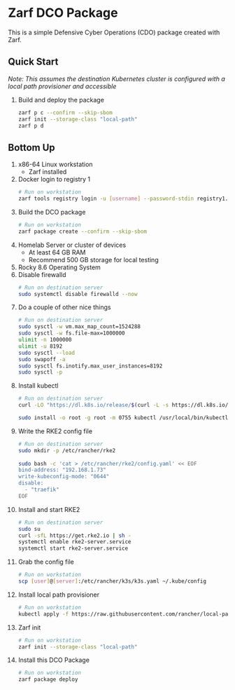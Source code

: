 # Zarf DCO Package

This is a simple Defensive Cyber Operations (CDO) package created with Zarf.

## Quick Start

*Note: This assumes the destination Kubernetes cluster is configured with a local path provisioner and accessible*

1. Build and deploy the package
    ```bash
    zarf p c --confirm --skip-sbom
    zarf init --storage-class "local-path"
    zarf p d
    ```

## Bottom Up

1. x86-64 Linux workstation
    * Zarf installed
1. Docker login to registry 1
    ```bash
    # Run on workstation
    zarf tools registry login -u [username] --password-stdin registry1.dso.mil
    ```
1. Build the DCO package
    ```bash
    # Run on workstation
    zarf package create --confirm --skip-sbom
    ```
1. Homelab Server or cluster of devices
    * At least 64 GB RAM
    * Recommend 500 GB storage for local testing
1. Rocky 8.6 Operating System
1. Disable firewalld
    ```bash
    # Run on destination server
    sudo systemctl disable firewalld --now
    ```
1. Do a couple of other nice things
    ```bash
    # Run on destination server
    sudo sysctl -w vm.max_map_count=1524288
    sudo sysctl -w fs.file-max=1000000
    ulimit -n 1000000
    ulimit -u 8192
    sudo sysctl --load
    sudo swapoff -a
    sudo sysctl fs.inotify.max_user_instances=8192
    sudo sysctl -p
    ```
1. Install kubectl
    ```bash
    # Run on destination server
    curl -LO "https://dl.k8s.io/release/$(curl -L -s https://dl.k8s.io/release/stable.txt)/bin/linux/amd64/kubectl"

    sudo install -o root -g root -m 0755 kubectl /usr/local/bin/kubectl
    ```
1. Write the RKE2 config file
    ```bash
    # Run on destination server
    sudo mkdir -p /etc/rancher/rke2
  
    sudo bash -c 'cat > /etc/rancher/rke2/config.yaml' << EOF
    bind-address: "192.168.1.73"
    write-kubeconfig-mode: "0644"
    disable: 
      - "traefik"
    EOF
    ```
1. Install and start RKE2
    ```bash
    # Run on destination server
    sudo su
    curl -sfL https://get.rke2.io | sh -
    systemctl enable rke2-server.service
    systemctl start rke2-server.service
    ```
1. Grab the config file
    ```bash
    # Run on workstation
    scp [user]@[server]:/etc/rancher/k3s/k3s.yaml ~/.kube/config
    ```
1. Install local path provisioner
   ```bash
   # Run on workstation
   kubectl apply -f https://raw.githubusercontent.com/rancher/local-path-provisioner/v0.0.23/deploy/local-path-storage.yaml
   ```
1. Zarf init
    ```bash
    # Run on workstation
    zarf init --storage-class "local-path"
    ```
1. Install this DCO Package
    ```bash
    # Run on workstation
    zarf package deploy 
    ```